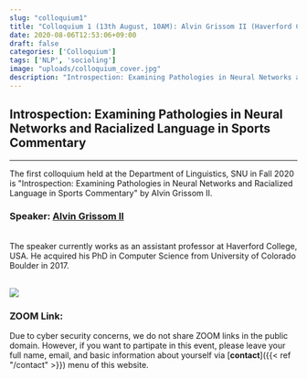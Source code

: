 ```yaml
---
slug: "colloquium1"
title: "Colloquium 1 (13th August, 10AM): Alvin Grissom II (Haverford College)"
date: 2020-08-06T12:53:06+09:00
draft: false
categories: ['Colloquium']
tags: ['NLP', 'socioling']
image: "uploads/colloquium_cover.jpg"
description: "Introspection: Examining Pathologies in Neural Networks and Racialized Language in Sports Commentary by Alvin Grissom II"
---
```


## Introspection: Examining Pathologies in Neural Networks and Racialized Language in Sports Commentary
***

The first colloquium held at the Department of Linguistics, SNU in Fall 2020 is "Introspection: Examining Pathologies in Neural Networks and Racialized Language in Sports Commentary" by Alvin Grissom II. 

### Speaker: <a class=intro-link href=http://users.umiacs.umd.edu/~alvin/>Alvin Grissom II</a> 
<br/>
The speaker currently works as an assistant professor at Haverford College, USA. He acquired his PhD in Computer Science from University of Colorado Boulder in 2017.
<br/><br/>

![ ](/profiles/Alvin_Grissom_II_image.jpg#floatleft)


### ZOOM Link:
Due to cyber security concerns, we do not share ZOOM links in the public domain. However, if you want to partipate in this event, please leave your full name, email, and basic information about yourself via [**contact**]({{< ref "/contact" >}}) menu of this website.

